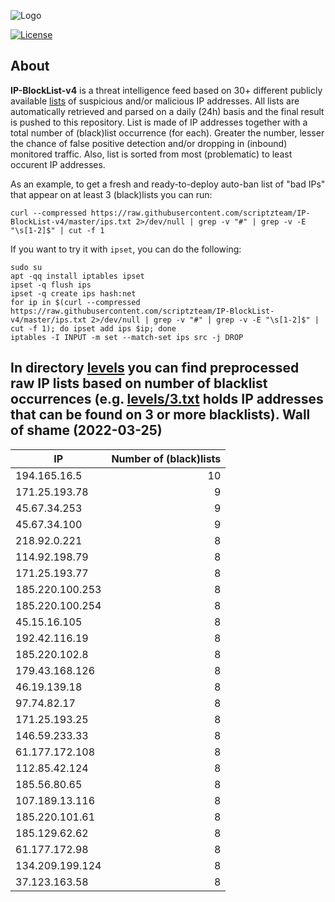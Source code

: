![Logo](https://i.imgur.com/PyKLAe7.png)

[![License](https://img.shields.io/badge/license-The_Unlicense-red.svg)](https://unlicense.org/)

About
----

**IP-BlockList-v4** is a threat intelligence feed based on 30+ different publicly available [lists](https://github.com/stamparm/maltrail) of suspicious and/or malicious IP addresses. All lists are automatically retrieved and parsed on a daily (24h) basis and the final result is pushed to this repository. List is made of IP addresses together with a total number of (black)list occurrence (for each). Greater the number, lesser the chance of false positive detection and/or dropping in (inbound) monitored traffic. Also, list is sorted from most (problematic) to least occurent IP addresses.

As an example, to get a fresh and ready-to-deploy auto-ban list of "bad IPs" that appear on at least 3 (black)lists you can run:

```
curl --compressed https://raw.githubusercontent.com/scriptzteam/IP-BlockList-v4/master/ips.txt 2>/dev/null | grep -v "#" | grep -v -E "\s[1-2]$" | cut -f 1
```

If you want to try it with `ipset`, you can do the following:

```
sudo su
apt -qq install iptables ipset
ipset -q flush ips
ipset -q create ips hash:net
for ip in $(curl --compressed https://raw.githubusercontent.com/scriptzteam/IP-BlockList-v4/master/ips.txt 2>/dev/null | grep -v "#" | grep -v -E "\s[1-2]$" | cut -f 1); do ipset add ips $ip; done
iptables -I INPUT -m set --match-set ips src -j DROP
```

In directory [levels](levels) you can find preprocessed raw IP lists based on number of blacklist occurrences (e.g. [levels/3.txt](levels/3.txt) holds IP addresses that can be found on 3 or more blacklists).
Wall of shame (2022-03-25)
----

|IP|Number of (black)lists|
|---|--:|
194.165.16.5|10
171.25.193.78|9
45.67.34.253|9
45.67.34.100|9
218.92.0.221|8
114.92.198.79|8
171.25.193.77|8
185.220.100.253|8
185.220.100.254|8
45.15.16.105|8
192.42.116.19|8
185.220.102.8|8
179.43.168.126|8
46.19.139.18|8
97.74.82.17|8
171.25.193.25|8
146.59.233.33|8
61.177.172.108|8
112.85.42.124|8
185.56.80.65|8
107.189.13.116|8
185.220.101.61|8
185.129.62.62|8
61.177.172.98|8
134.209.199.124|8
37.123.163.58|8
